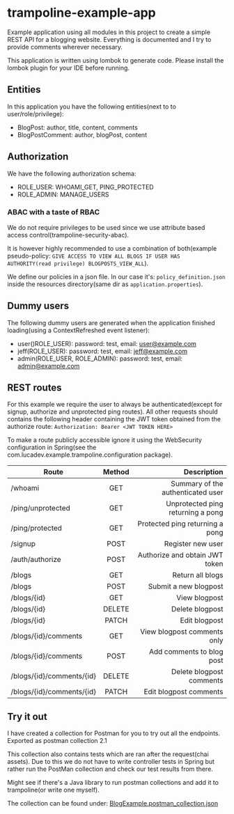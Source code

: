 # trampoline-example-app

Example application using all modules in this project to create a simple REST API for a blogging website.
Everything is documented and I try to provide comments wherever necessary.

This application is written using lombok to generate code. Please install the lombok plugin for your IDE before running.

## Entities

In this application you have the following entities(next to to user/role/privilege):

- BlogPost: author, title, content, comments
- BlogPostComment: author, blogPost, content


## Authorization

We have the following authorization schema:

- ROLE_USER: WHOAMI_GET, PING_PROTECTED
- ROLE_ADMIN: MANAGE_USERS


### ABAC with a taste of RBAC

We do not require privileges to be used since we use attribute based access control(trampoline-security-abac).

It is however highly recommended to use a combination of both(example pseudo-policy: `GIVE ACCESS TO VIEW ALL BLOGS IF USER HAS AUTHORITY(read privilege) BLOGPOSTS_VIEW_ALL`).

We define our policies in a json file. In our case it's: `policy_definition.json` inside the resources directory(same dir as `application.properties`). 

## Dummy users

The following dummy users are generated when the application finished loading(using a ContextRefreshed event listener):

- user()ROLE_USER): password: test, email: user@example.com
- jeff(ROLE_USER): password: test, email: jeff@example.com
- admin(ROLE_USER, ROLE_ADMIN): password: test, email: admin@example.com

## REST routes

For this example we require the user to always be authenticated(except for signup, authorize and unprotected ping routes).
All other requests should contains the following header containing the JWT token obtained from the authorize route: `Authorization: Bearer <JWT TOKEN HERE>`


To make a route publicly accessible ignore it using the WebSecurity configuration in Spring(see the com.lucadev.example.trampoline.configuration package).

| Route                             | Method        | Description                           |
|-----------------------------------|:-------------:|--------------------------------------:|
| /whoami                           | GET           | Summary of the authenticated user     |
| /ping/unprotected                 | GET           | Unprotected ping returning a pong     |
| /ping/protected                   | GET           | Protected ping returning a pong       |
| /signup                           | POST          | Register new user                     |
| /auth/authorize                   | POST          | Authorize and obtain JWT token        |
| /blogs                            | GET           | Return all blogs                      |
| /blogs                            | POST          | Submit a new blogpost                 |
| /blogs/{id}                       | GET           | View blogpost                         |
| /blogs/{id}                       | DELETE        | Delete blogpost                       |
| /blogs/{id}                       | PATCH         | Edit blogpost                         |
| /blogs/{id}/comments              | GET           | View blogpost comments only           |
| /blogs/{id}/comments              | POST          | Add comments to blog post              |
| /blogs/{id}/comments/{id}         | DELETE        | Delete blogpost comments               |
| /blogs/{id}/comments/{id}         | PATCH         | Edit blogpost comments                 |


## Try it out

I have created a collection for Postman for you to try out all the endpoints.
Exported as postman collection 2.1

This collection also contains tests which are ran after the request(chai assets).
Due to this we do not have to write controller tests in Spring but rather run the PostMan collection and check our test results from there.

Might see if there's a Java library to run postman collections and add it to trampoline(or write one myself).

The collection can be found under: [BlogExample.postman_collection.json](BlogExample.postman_collection.json)